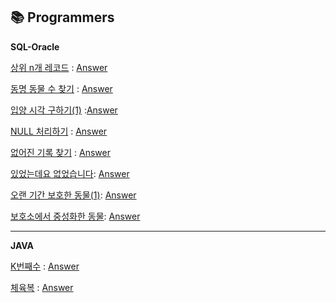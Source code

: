 :books: **Programmers**
--

**SQL-Oracle**

[상위 n개 레코드](https://programmers.co.kr/learn/courses/30/lessons/59405) : [Answer](https://github.com/kimjinmi/MyAlgorithm/blob/master/Programmers/SQL/select01.sql)

[동명 동물 수 찾기](https://programmers.co.kr/learn/courses/30/lessons/59041) : [Answer](https://github.com/kimjinmi/MyAlgorithm/blob/master/Programmers/SQL/groupby01.sql)

[입양 시각 구하기(1)](https://programmers.co.kr/learn/courses/30/lessons/59412) :[Answer](https://github.com/kimjinmi/MyAlgorithm/blob/master/Programmers/SQL/groupby02.sql)

[NULL 처리하기](https://programmers.co.kr/learn/courses/30/lessons/59410) : [Answer](https://github.com/kimjinmi/MyAlgorithm/blob/master/Programmers/SQL/isnull01.sql)

[없어진 기록 찾기](https://programmers.co.kr/learn/courses/30/lessons/59042) : [Answer](https://github.com/kimjinmi/MyAlgorithm/blob/master/Programmers/SQL/join01.sql)

[있었는데요 없었습니다](https://programmers.co.kr/learn/courses/30/lessons/59043): [Answer](https://github.com/kimjinmi/MyAlgorithm/blob/master/Programmers/SQL/join02.sql)

[오랜 기간 보호한 동물(1)](https://programmers.co.kr/learn/courses/30/lessons/59044): [Answer](https://github.com/kimjinmi/MyAlgorithm/blob/master/Programmers/SQL/join03.sql)

[보호소에서 중성화한 동물](https://programmers.co.kr/learn/courses/30/lessons/59045): [Answer](https://github.com/kimjinmi/MyAlgorithm/blob/master/Programmers/SQL/join04.sql)

---

**JAVA**

[K번째수](https://programmers.co.kr/learn/courses/30/lessons/42748) : [Answer](https://github.com/kimjinmi/MyAlgorithm/blob/master/Programmers/JAVA/122901.java)

[체육복](https://programmers.co.kr/learn/courses/30/lessons/42862#) : [Answer](https://github.com/kimjinmi/MyAlgorithm/blob/master/Programmers/JAVA/122902.java)